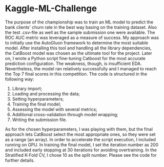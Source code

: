 # Kaggle-ML-Challenge
The purpose of the championship was to train an ML model to predict the bank clients' churn rate in the best way basing on the training dataset. Also the test .csv-file as well as the sample submission one were available. The ROC AUC metric was leveraged as a measure of success.
My approach was to initially use the AutoGluon framework to determine the most suitable model. After installing this tool and handling all the library dependencies, the CatBoost model was chosen as the ultimate tool for the project. 
Later on, I wrote a Python script fine-tuning Catboost for the most accurate prediction configuration. The weakness, though, is insufficient EDA. Nevertheless, the model ran relatively successfully and I managed to reach the Top 7 final scores in this competition. 
The code is structured in the following way:
1. Library import;
2. Loading and processing the data;
3. Setting hyperparameters;
4. Training the final model;
5. Assessing the model with several metrics;
6. Additional cross-validation through model wrapping;
7. Writing the submission file.

As for the chosen hyperparameters, I was playing with them, but the final approach lets CatBoost select the most appropriate ones, so they were set as a range (an array). In order to accelerate the script execution, I included running on GPU. In training the final model, I set the iteration number as 200 and included early stopping at 30 iterations for avoiding overtraining. In the Stratified K-Fold CV, I chose 10 as the split number.
Please see the code for further details.
